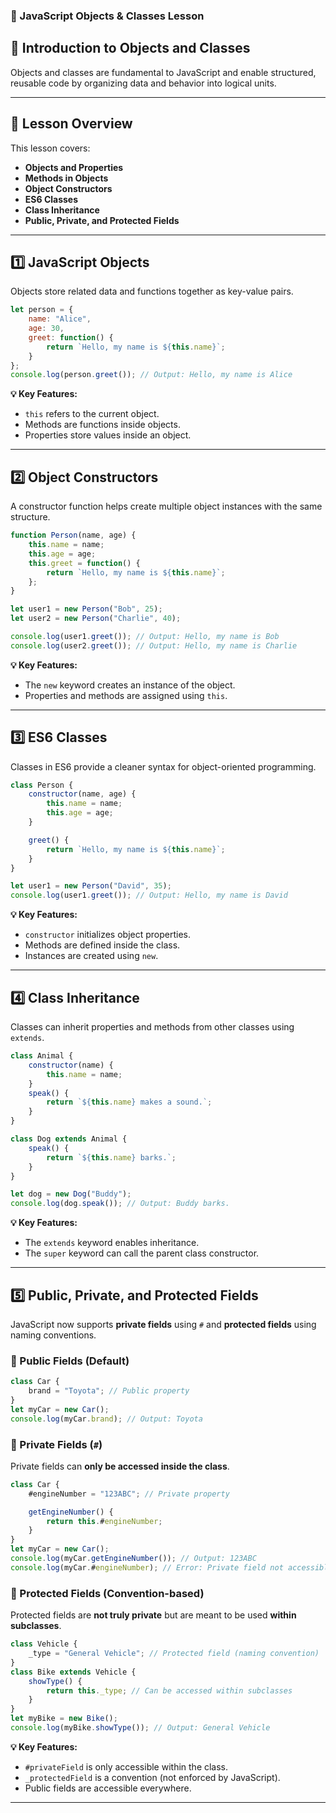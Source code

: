 ### **📘 JavaScript Objects & Classes Lesson**

## **🚀 Introduction to Objects and Classes**
Objects and classes are fundamental to JavaScript and enable structured, reusable code by organizing data and behavior into logical units.

---

## **📝 Lesson Overview**
This lesson covers:
- **Objects and Properties**
- **Methods in Objects**
- **Object Constructors**
- **ES6 Classes**
- **Class Inheritance**
- **Public, Private, and Protected Fields**

---

## **1️⃣ JavaScript Objects**
Objects store related data and functions together as key-value pairs.

```javascript
let person = {
    name: "Alice",
    age: 30,
    greet: function() {
        return `Hello, my name is ${this.name}`;
    }
};
console.log(person.greet()); // Output: Hello, my name is Alice
```

**💡 Key Features:**
- `this` refers to the current object.
- Methods are functions inside objects.
- Properties store values inside an object.

---

## **2️⃣ Object Constructors**
A constructor function helps create multiple object instances with the same structure.

```javascript
function Person(name, age) {
    this.name = name;
    this.age = age;
    this.greet = function() {
        return `Hello, my name is ${this.name}`;
    };
}

let user1 = new Person("Bob", 25);
let user2 = new Person("Charlie", 40);

console.log(user1.greet()); // Output: Hello, my name is Bob
console.log(user2.greet()); // Output: Hello, my name is Charlie
```

**💡 Key Features:**
- The `new` keyword creates an instance of the object.
- Properties and methods are assigned using `this`.

---

## **3️⃣ ES6 Classes**
Classes in ES6 provide a cleaner syntax for object-oriented programming.

```javascript
class Person {
    constructor(name, age) {
        this.name = name;
        this.age = age;
    }

    greet() {
        return `Hello, my name is ${this.name}`;
    }
}

let user1 = new Person("David", 35);
console.log(user1.greet()); // Output: Hello, my name is David
```

**💡 Key Features:**
- `constructor` initializes object properties.
- Methods are defined inside the class.
- Instances are created using `new`.

---

## **4️⃣ Class Inheritance**
Classes can inherit properties and methods from other classes using `extends`.

```javascript
class Animal {
    constructor(name) {
        this.name = name;
    }
    speak() {
        return `${this.name} makes a sound.`;
    }
}

class Dog extends Animal {
    speak() {
        return `${this.name} barks.`;
    }
}

let dog = new Dog("Buddy");
console.log(dog.speak()); // Output: Buddy barks.
```

**💡 Key Features:**
- The `extends` keyword enables inheritance.
- The `super` keyword can call the parent class constructor.

---

## **5️⃣ Public, Private, and Protected Fields**
JavaScript now supports **private fields** using `#` and **protected fields** using naming conventions.

### **🔹 Public Fields (Default)**
```javascript
class Car {
    brand = "Toyota"; // Public property
}
let myCar = new Car();
console.log(myCar.brand); // Output: Toyota
```

### **🔹 Private Fields (`#`)**
Private fields can **only be accessed inside the class**.
```javascript
class Car {
    #engineNumber = "123ABC"; // Private property

    getEngineNumber() {
        return this.#engineNumber;
    }
}
let myCar = new Car();
console.log(myCar.getEngineNumber()); // Output: 123ABC
console.log(myCar.#engineNumber); // Error: Private field not accessible
```

### **🔹 Protected Fields (Convention-based)**
Protected fields are **not truly private** but are meant to be used **within subclasses**.
```javascript
class Vehicle {
    _type = "General Vehicle"; // Protected field (naming convention)
}
class Bike extends Vehicle {
    showType() {
        return this._type; // Can be accessed within subclasses
    }
}
let myBike = new Bike();
console.log(myBike.showType()); // Output: General Vehicle
```

**💡 Key Features:**
- `#privateField` is only accessible within the class.
- `_protectedField` is a convention (not enforced by JavaScript).
- Public fields are accessible everywhere.

---
 